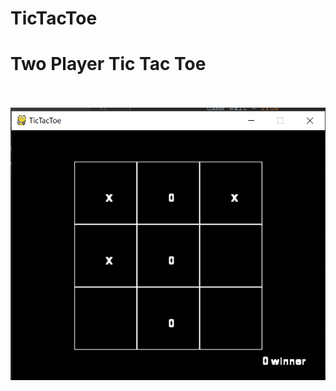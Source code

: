 # TicTacToe
<h1>Two Player Tic Tac Toe</h1>
</br>
</br>
<img src="https://github.com/MohitSinghvi/TicTacToe/blob/master/tictactoeScreenshot.PNG?raw=true"></img>


